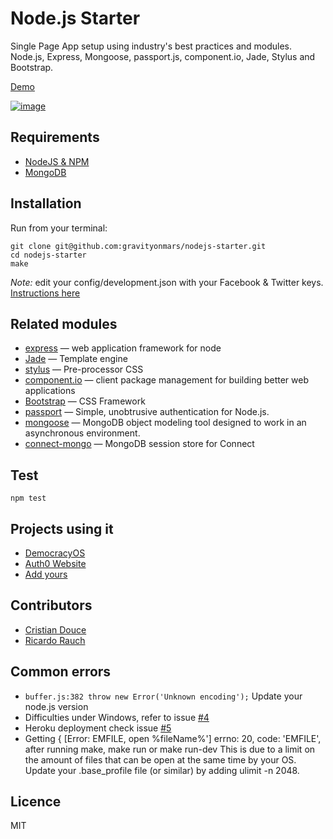 # Node.js Starter
Single Page App setup using industry's best practices and modules.
Node.js, Express, Mongoose, passport.js, component.io, Jade, Stylus and Bootstrap.

[Demo](http://nodejs-starter.herokuapp.com)

[![image](https://i.cloudup.com/ls3TZxQeMb.png)](https://cloudup.com/c9m73vDrkZk)


## Requirements
* [NodeJS & NPM](http://nodejs.org/download)
* [MongoDB](http://www.mongodb.org/downloads)

## Installation

Run from your terminal:

    git clone git@github.com:gravityonmars/nodejs-starter.git
    cd nodejs-starter
    make 

*Note:* edit your config/development.json with your Facebook & Twitter keys. [Instructions here](https://cloudup.com/c41pFaKcMBu)

## Related modules
* [express](https://github.com/visionmedia/express) — web application framework for node
* [Jade](https://github.com/visionmedia/jade) — Template engine
* [stylus](https://github.com/visionmedia/stylus) — Pre-processor CSS
* [component.io](https://github.com/component/component) — client package management for building better web applications
* [Bootstrap](http://getbootstrap.com) — CSS Framework
* [passport](http://passportjs.org) — Simple, unobtrusive authentication for Node.js.
* [mongoose](http://mongoosejs.com/) — MongoDB object modeling tool designed to work in an asynchronous environment.
* [connect-mongo](https://github.com/kcbanner/connect-mongo) — MongoDB session store for Connect


## Test

    npm test

## Projects using it
* [DemocracyOS](http://github.com/DemocracyOS/app)
* [Auth0 Website](http://auth0.com)
* [Add yours](https://github.com/gravityonmars/nodejs-starter/edit/master/README.md)

## Contributors
* [Cristian Douce](http://twitter.com/cristiandouce)
* [Ricardo Rauch](http://twitter.com/gravityonmars)

## Common errors
* `buffer.js:382 throw new Error('Unknown encoding');`
  Update your node.js version
* Difficulties under Windows, refer to issue [#4](https://github.com/gravityonmars/nodejs-starter/issues/4)
* Heroku deployment check issue [#5](https://github.com/gravityonmars/nodejs-starter/issues/5)
* Getting { [Error: EMFILE, open %fileName%'] errno: 20, code: 'EMFILE', after running make, make run or make run-dev This is due to a limit on the amount of files that can be open at the same time by your OS. Update your .base_profile file (or similar) by adding ulimit -n 2048.

## Licence 
MIT

